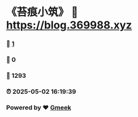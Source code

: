 # 《苔痕小筑》 :link: https://blog.369988.xyz 
### :page_facing_up: [1](https://blog.369988.xyz/tag.html) 
### :speech_balloon: 0 
### :hibiscus: 1293 
### :alarm_clock: 2025-05-02 16:19:39 
### Powered by :heart: [Gmeek](https://github.com/Meekdai/Gmeek)
